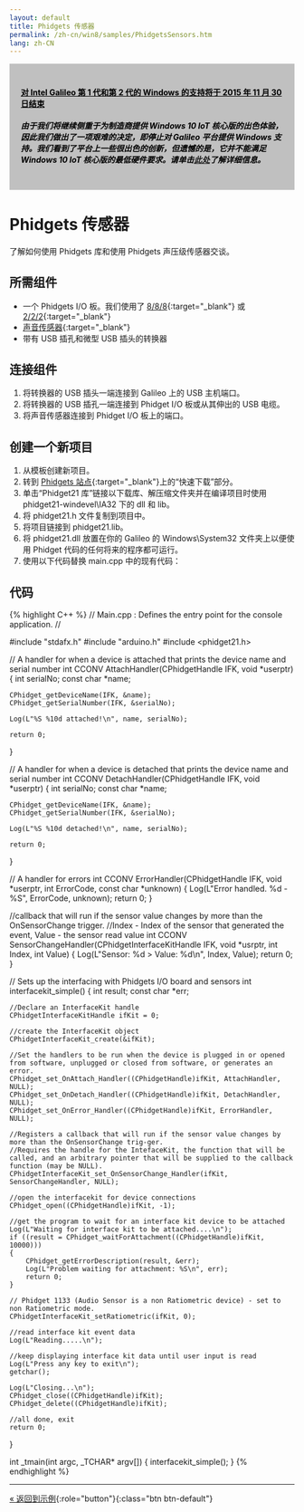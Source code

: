 ```yaml
---
layout: default
title: Phidgets 传感器
permalink: /zh-cn/win8/samples/PhidgetsSensors.htm
lang: zh-CN
---
```


<div style="background-color:Silver; color:black; padding:20px;">
	<h4><u>对 Intel Galileo 第 1 代和第 2 代的 Windows 的支持将于 2015 年 11 月 30 日结束</u></h4>
	<p><h5>由于我们将继续侧重于为制造商提供 Windows 10 IoT 核心版的出色体验，因此我们做出了一项艰难的决定，即停止对 Galileo 平台提供 Windows 支持。我们看到了平台上一些很出色的创新，但遗憾的是，它并不能满足 Windows 10 IoT 核心版的最低硬件要求。请单击<a href="http://go.microsoft.com/fwlink/?LinkId=690091" target="_blank">此处</a>了解详细信息。</h5></p>
</div>

# Phidgets 传感器
了解如何使用 Phidgets 库和使用 Phidgets 声压级传感器交谈。

## 所需组件
* 一个 Phidgets I/O 板。我们使用了 [8/8/8](http://www.phidgets.com/products.php?category=0&product_id=1018_2){:target="_blank"} 或 [2/2/2](http://www.phidgets.com/products.php?category=0&product_id=1011_0){:target="_blank"}
* [声音传感器](http://www.phidgets.com/products.php?category=6&product_id=1133_0){:target="_blank"}
* 带有 USB 插孔和微型 USB 插头的转换器

## 连接组件
1. 将转换器的 USB 插头一端连接到 Galileo 上的 USB 主机端口。
1. 将转换器的 USB 插孔一端连接到 Phidget I/O 板或从其伸出的 USB 电缆。
1. 将声音传感器连接到 Phidget I/O 板上的端口。

## 创建一个新项目

1. 从模板创建新项目。
1. 转到 [Phidgets 站点](http://www.phidgets.com/docs/OS_-_Windows#Quick_Downloads){:target="_blank"}上的“快速下载”部分。
1. 单击“Phidget21 库”链接以下载库、解压缩文件夹并在编译项目时使用 phidget21-windevel\\IA32 下的 dll 和 lib。
1. 将 phidget21.h 文件复制到项目中。
1. 将项目链接到 phidget21.lib。
1. 将 phidget21.dll 放置在你的 Galileo 的 Windows\\System32 文件夹上以便使用 Phidget 代码的任何将来的程序都可运行。
1. 使用以下代码替换 main.cpp 中的现有代码：

## 代码

{% highlight C++ %}
// Main.cpp : Defines the entry point for the console application.
//

#include "stdafx.h"
#include "arduino.h"
#include <phidget21.h>

// A handler for when a device is attached that prints the device name and serial number
int CCONV AttachHandler(CPhidgetHandle IFK, void *userptr)
{
    int serialNo;
    const char *name;

    CPhidget_getDeviceName(IFK, &name);
    CPhidget_getSerialNumber(IFK, &serialNo);

    Log(L"%S %10d attached!\n", name, serialNo);

    return 0;
}

// A handler for when a device is detached that prints the device name and serial number
int CCONV DetachHandler(CPhidgetHandle IFK, void *userptr)
{
    int serialNo;
    const char *name;

    CPhidget_getDeviceName(IFK, &name);
    CPhidget_getSerialNumber(IFK, &serialNo);

    Log(L"%S %10d detached!\n", name, serialNo);

    return 0;
}

// A handler for errors
int CCONV ErrorHandler(CPhidgetHandle IFK, void *userptr, int ErrorCode, const char *unknown)
{
    Log(L"Error handled. %d - %S", ErrorCode, unknown);
    return 0;
}

//callback that will run if the sensor value changes by more than the OnSensorChange trigger.
//Index - Index of the sensor that generated the event, Value - the sensor read value
int CCONV SensorChangeHandler(CPhidgetInterfaceKitHandle IFK, void *usrptr, int Index, int Value)
{
    Log(L"Sensor: %d > Value: %d\n", Index, Value);
    return 0;
}

// Sets up the interfacing with Phidgets I/O board and sensors
int interfacekit_simple()
{
    int result;
    const char *err;

    //Declare an InterfaceKit handle
    CPhidgetInterfaceKitHandle ifKit = 0;

    //create the InterfaceKit object
    CPhidgetInterfaceKit_create(&ifKit);

    //Set the handlers to be run when the device is plugged in or opened from software, unplugged or closed from software, or generates an error.
    CPhidget_set_OnAttach_Handler((CPhidgetHandle)ifKit, AttachHandler, NULL);
    CPhidget_set_OnDetach_Handler((CPhidgetHandle)ifKit, DetachHandler, NULL);
    CPhidget_set_OnError_Handler((CPhidgetHandle)ifKit, ErrorHandler, NULL);

    //Registers a callback that will run if the sensor value changes by more than the OnSensorChange trig-ger.
    //Requires the handle for the IntefaceKit, the function that will be called, and an arbitrary pointer that will be supplied to the callback function (may be NULL).
    CPhidgetInterfaceKit_set_OnSensorChange_Handler(ifKit, SensorChangeHandler, NULL);

    //open the interfacekit for device connections
    CPhidget_open((CPhidgetHandle)ifKit, -1);

    //get the program to wait for an interface kit device to be attached
    Log(L"Waiting for interface kit to be attached....\n");
    if ((result = CPhidget_waitForAttachment((CPhidgetHandle)ifKit, 10000)))
    {
        CPhidget_getErrorDescription(result, &err);
        Log(L"Problem waiting for attachment: %S\n", err);
        return 0;
    }

    // Phidget 1133 (Audio Sensor is a non Ratiometric device) - set to non Ratiometric mode.
    CPhidgetInterfaceKit_setRatiometric(ifKit, 0);

    //read interface kit event data
    Log(L"Reading.....\n");

    //keep displaying interface kit data until user input is read
    Log(L"Press any key to exit\n");
    getchar();

    Log(L"Closing...\n");
    CPhidget_close((CPhidgetHandle)ifKit);
    CPhidget_delete((CPhidgetHandle)ifKit);

    //all done, exit
    return 0;
}

int _tmain(int argc, _TCHAR* argv[])
{
    interfacekit_simple();
}
{% endhighlight %}

---

[&laquo; 返回到示例](SampleApps.htm){:role="button"}{:class="btn btn-default"}
